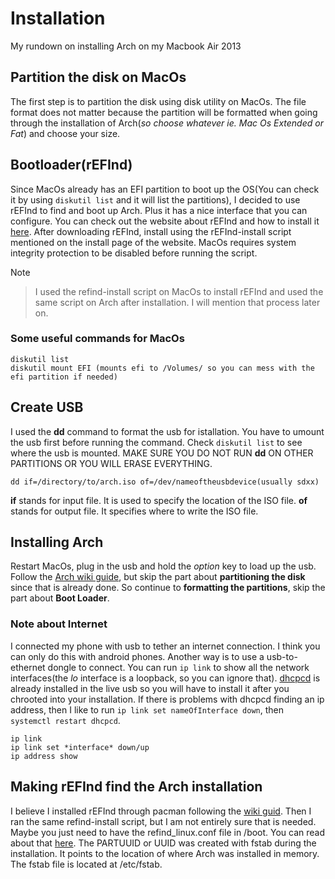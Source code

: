 # Installation
My rundown on installing Arch on my Macbook Air 2013

## Partition the disk on MacOs
The first step is to partition the disk using disk utility on MacOs. The file
format does not matter because the partition will be formatted when going
through the installation of Arch(*so choose whatever ie. Mac Os Extended or Fat*) and choose your size.

## Bootloader(rEFInd)
Since MacOs already has an EFI partition to boot up the OS(You can check it by
using `diskutil list` and it will list the partitions), I decided to use rEFInd
to find and boot up Arch. Plus it has a nice interface that you can configure.
You can check out the website about rEFInd and how to install it [here](http://www.rodsbooks.com/refind/).
After downloading rEFInd, install using the rEFInd-install script mentioned on
the install page of the website. MacOs requires system integrity protection to
be disabled before running the script.

Note
>I used the refind-install script on MacOs to install rEFInd and used the same script on Arch after installation. I will mention that process later on.

### Some useful commands for MacOs
```
diskutil list
diskutil mount EFI (mounts efi to /Volumes/ so you can mess with the efi partition if needed)
```

## Create USB 
I used the **dd** command to format the usb for istallation. You have to umount
the usb first before running the command. Check `diskutil list` to see where the
usb is mounted. MAKE SURE YOU DO NOT RUN **dd** ON OTHER PARTITIONS OR YOU WILL
ERASE EVERYTHING.

`dd if=/directory/to/arch.iso of=/dev/nameoftheusbdevice(usually sdxx)`

**if** stands for input file. It is used to specify the location of the ISO file.
**of** stands for output file. It specifies where to write the ISO file.

## Installing Arch
Restart MacOs, plug in the usb and hold the *option* key to load up the usb.
Follow the [Arch wiki guide](https://wiki.archlinux.org/index.php/Installation_guide), but skip the part about **partitioning the disk**
since that is already done. So continue to **formatting the partitions**, skip the part about **Boot Loader**.

### Note about Internet
I connected my phone with usb to tether an internet connection. I think you can
only do this with android phones. Another way is to use a usb-to-ethernet
dongle to connect. You can run `ip link` to show all the network interfaces(the
*lo* interface is a loopback, so you can ignore that). [dhcpcd](https://wiki.archlinux.org/index.php/Dhcpcd) is already
installed in the live usb so you will have to install it after you chrooted into
your installation. If there is problems with dhcpcd finding an ip address, then
I like to run `ip link set nameOfInterface down`, then `systemctl restart dhcpcd`.
```
ip link
ip link set *interface* down/up
ip address show
```

## Making rEFInd find the Arch installation
I believe I installed rEFInd through pacman following the [wiki guid](https://wiki.archlinux.org/index.php/REFInd).
Then I ran the same refind-install script, but I am not entirely sure that is
needed. Maybe you just need to have the refind_linux.conf file in /boot. You can
read about that [here](https://wiki.archlinux.org/index.php/REFInd#refind_linux.conf). The PARTUUID or UUID was created with fstab during the installation.
It points to the location of where Arch was installed in memory. The fstab file
is located at /etc/fstab.
